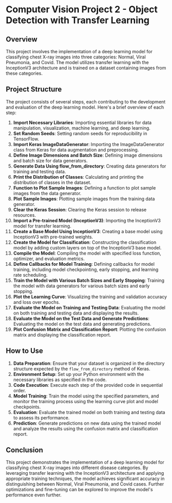 # Computer Vision Project 2 - Object Detection with Transfer Learning

## Overview
This project involves the implementation of a deep learning model for classifying chest X-ray images into three categories: Normal, Viral Pneumonia, and Covid. The model utilizes transfer learning with the InceptionV3 architecture and is trained on a dataset containing images from these categories. 

## Project Structure
The project consists of several steps, each contributing to the development and evaluation of the deep learning model. Here's a brief overview of each step:

1. **Import Necessary Libraries**: Importing essential libraries for data manipulation, visualization, machine learning, and deep learning.
2. **Set Random Seeds**: Setting random seeds for reproducibility in TensorFlow.
3. **Import Keras ImageDataGenerator**: Importing the ImageDataGenerator class from Keras for data augmentation and preprocessing.
4. **Define Image Dimensions and Batch Size**: Defining image dimensions and batch size for data generators.
5. **Generate Data Using flow_from_directory**: Creating data generators for training and testing data.
6. **Print the Distribution of Classes**: Calculating and printing the distribution of classes in the dataset.
7. **Function to Plot Sample Images**: Defining a function to plot sample images from the data generator.
8. **Plot Sample Images**: Plotting sample images from the training data generator.
9. **Clear the Keras Session**: Clearing the Keras session to release resources.
10. **Import a Pre-trained Model (InceptionV3)**: Importing the InceptionV3 model for transfer learning.
11. **Create a Base Model Using InceptionV3**: Creating a base model using InceptionV3 with pre-trained weights.
12. **Create the Model for Classification**: Constructing the classification model by adding custom layers on top of the InceptionV3 base model.
13. **Compile the Model**: Compiling the model with specified loss function, optimizer, and evaluation metrics.
14. **Define Callbacks for Model Training**: Defining callbacks for model training, including model checkpointing, early stopping, and learning rate scheduling.
15. **Train the Model with Various Batch Sizes and Early Stopping**: Training the model with data generators for various batch sizes and early stopping.
16. **Plot the Learning Curve**: Visualizing the training and validation accuracy and loss over epochs.
17. **Evaluate the Model on Training and Testing Data**: Evaluating the model on both training and testing data and displaying the results.
18. **Evaluate the Model on the Test Data and Generate Predictions**: Evaluating the model on the test data and generating predictions.
19. **Plot Confusion Matrix and Classification Report**: Plotting the confusion matrix and displaying the classification report.

## How to Use
1. **Data Preparation**: Ensure that your dataset is organized in the directory structure expected by the `flow_from_directory` method of Keras.
2. **Environment Setup**: Set up your Python environment with the necessary libraries as specified in the code.
3. **Code Execution**: Execute each step of the provided code in sequential order.
4. **Model Training**: Train the model using the specified parameters, and monitor the training process using the learning curve plot and model checkpoints.
5. **Evaluation**: Evaluate the trained model on both training and testing data to assess its performance.
6. **Prediction**: Generate predictions on new data using the trained model and analyze the results using the confusion matrix and classification report.

## Conclusion
This project demonstrates the implementation of a deep learning model for classifying chest X-ray images into different disease categories. By leveraging transfer learning with the InceptionV3 architecture and applying appropriate training techniques, the model achieves significant accuracy in distinguishing between Normal, Viral Pneumonia, and Covid cases. Further optimizations and fine-tuning can be explored to improve the model's performance even further.